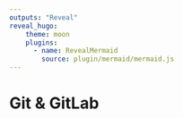 ```yaml
---
outputs: "Reveal"
reveal_hugo:
    theme: moon
    plugins:
      - name: RevealMermaid
        source: plugin/mermaid/mermaid.js
---
```


# Git & GitLab